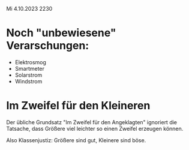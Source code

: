 Mi 4.10.2023 2230

# Noch "unbewiesene" Verarschungen:

- Elektrosmog
- Smartmeter
- Solarstrom
- Windstrom

# Im Zweifel für den Kleineren

Der übliche Grundsatz
"Im Zweifel für den Angeklagten"
ignoriert die Tatsache,
dass Größere viel leichter
so einen Zweifel erzeugen können.

Also Klassenjustiz:
Größere sind gut,
Kleinere sind böse.
